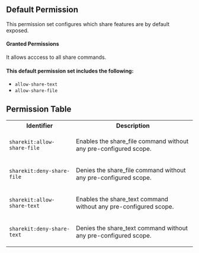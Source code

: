 ## Default Permission

This permission set configures which
share features are by default exposed.

#### Granted Permissions

It allows acccess to all share commands.

#### This default permission set includes the following:

- `allow-share-text`
- `allow-share-file`

## Permission Table

<table>
<tr>
<th>Identifier</th>
<th>Description</th>
</tr>


<tr>
<td>

`sharekit:allow-share-file`

</td>
<td>

Enables the share_file command without any pre-configured scope.

</td>
</tr>

<tr>
<td>

`sharekit:deny-share-file`

</td>
<td>

Denies the share_file command without any pre-configured scope.

</td>
</tr>

<tr>
<td>

`sharekit:allow-share-text`

</td>
<td>

Enables the share_text command without any pre-configured scope.

</td>
</tr>

<tr>
<td>

`sharekit:deny-share-text`

</td>
<td>

Denies the share_text command without any pre-configured scope.

</td>
</tr>
</table>
